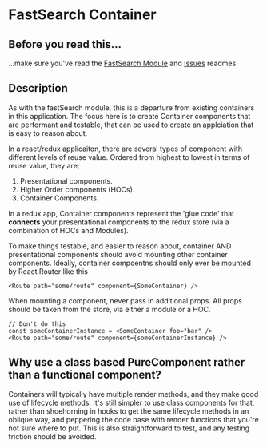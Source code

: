 # FastSearch Container

## Before you read this...

...make sure you've read the [FastSearch Module](../store/modules/fastSearch/Readme.md) and [Issues](../../docs/ISSUES.md) readmes.

## Description

As with the fastSearch module, this is a departure from existing containers in this application. The focus here is to create Container components that are performant and testable, that can be used to create an applciation that is easy to reason about.

In a react/redux applicaiton, there are several types of component with different levels of reuse value. Ordered from highest to lowest in terms of reuse value, they are;

1. Presentational components.
2. Higher Order components (HOCs).
3. Container Components.

In a redux app, Container components represent the 'glue code' that **connects** your presentational components to the redux store (via a combination of HOCs and Modules).

To make things testable, and easier to reason about, container AND presentational components should avoid mounting other container components. Ideally, container compoentns should only ever be mounted by React Router like this

```
<Route path="some/route" component={SomeContainer} />
```

When mounting a component, never pass in additional props. All props should be taken from the store, via either a module or a HOC.

```
// Don't do this
const someContainerInstance = <SomeContainer foo="bar" />
<Route path="some/route" component={someContainerInstance} />
```

## Why use a class based PureComponent rather than a functional component?

Containers will typically have multiple render methods, and they make good use of lifecycle methods. It's still simpler to use class components for that, rather than shoehorning in hooks to get the same lifecycle methods in an oblique way, and peppering the code base with render functions that you're not sure where to put. This is also straightforward to test, and any testing friction should be avoided.

